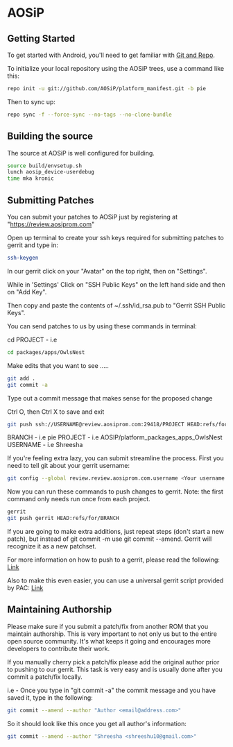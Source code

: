 AOSiP
===========

Getting Started
---------------

To get started with Android, you'll need to get
familiar with [Git and Repo](http://source.android.com/source/using-repo.html).

To initialize your local repository using the AOSiP trees, use a command like this:

```bash
repo init -u git://github.com/AOSiP/platform_manifest.git -b pie
```
Then to sync up:
```bash
repo sync -f --force-sync --no-tags --no-clone-bundle
```

Building the source
---------------

The source at AOSiP is well configured for building.

```bash
source build/envsetup.sh
lunch aosip_device-userdebug
time mka kronic
```

## Submitting Patches ##

You can submit your patches to AOSiP just by registering at "https://review.aosiprom.com"

Open up terminal to create your ssh keys required for submitting patches to gerrit and type in:

```bash
ssh-keygen
```

In our gerrit click on your "Avatar" on the top right, then on "Settings".

While in 'Settings' Click on "SSH Public Keys" on the left hand side and then on "Add Key".

Then copy and paste the contents of ~/.ssh/id_rsa.pub to "Gerrit SSH Public Keys".

You can send patches to us by using these commands in terminal:

cd PROJECT - i.e
```bash
cd packages/apps/OwlsNest
```
Make edits that you want to see .....
```bash
git add .
git commit -a
```
Type out a commit message that makes sense for the proposed change

Ctrl O, then Ctrl X to save and exit

```bash
git push ssh://USERNAME@review.aosiprom.com:29418/PROJECT HEAD:refs/for/BRANCH
```
BRANCH - i.e pie
PROJECT - i.e AOSIP/platform_packages_apps_OwlsNest
USERNAME - i.e Shreesha

If you're feeling extra lazy, you can submit streamline the process.  First you need to tell git about your gerrit username:
```bash
git config --global review.review.aosiprom.com.username <Your username registered at AOSiP gerrit>
```

Now you can run these commands to push changes to gerrit. Note: the first command only needs run once from each project.
```bash
gerrit
git push gerrit HEAD:refs/for/BRANCH
```

If you are going to make extra additions, just repeat steps (don't start a new patch), but instead of git commit -m
use git commit --amend. Gerrit will recognize it as a new patchset.

For more information on how to push to a gerrit, please read the
following: [Link](https://wiki.mahara.org/wiki/Developer_Area/Contributing_Code)

Also to make this even easier, you can use a universal gerrit script provided by PAC:
[Link](https://forum.xda-developers.com/showthread.php?t=2530388)

## Maintaining Authorship ##
Please make sure if you submit a patch/fix from another ROM that you maintain authorship.
This is very important to not only us but to the entire open source community. It's what keeps it going and encourages more developers to 
contribute their work.

If you manually cherry pick a patch/fix please add the original author prior to pushing to our gerrit.
This task is very easy and is usually done after you commit a patch/fix locally.

i.e - Once you type in "git commit -a" the commit message and you have saved it, type in the following:

```bash
git commit --amend --author "Author <email@address.com>"
```

So it should look like this once you get all author's information:

```bash
git commit --amend --author "Shreesha <shreeshu10@gmail.com>"
```
